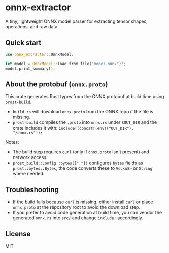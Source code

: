  # onnx-extractor

 A tiny, lightweight ONNX model parser for extracting tensor shapes, operations, and raw data.

 ## Quick start

 ```rust
 use onnx_extractor::OnnxModel;

 let model = OnnxModel::load_from_file("model.onnx")?;
 model.print_summary();
 ```

 ## About the protobuf (`onnx.proto`)

 This crate generates Rust types from the ONNX protobuf at build time using `prost-build`.

 - `build.rs` will download `onnx.proto` from the ONNX repo if the file is missing.
 - `prost-build` compiles the `.proto` into `onnx.rs` under `$OUT_DIR` and the crate includes it with:
	 `include!(concat!(env!("OUT_DIR"), "/onnx.rs"));`

 Notes:
 - The build step requires `curl` (only if `onnx.proto` isn't present) and network access.
 - `prost_build::Config::bytes(["."])` configures `bytes` fields as `prost::bytes::Bytes`; the code converts these to `Vec<u8>` or `String` where needed.

 ## Troubleshooting

 - If the build fails because `curl` is missing, either install `curl` or place `onnx.proto` at the repository root to avoid the download step.
 - If you prefer to avoid code generation at build time, you can vendor the generated `onnx.rs` into `src/` and change `include!` accordingly.

 ## License

 MIT
